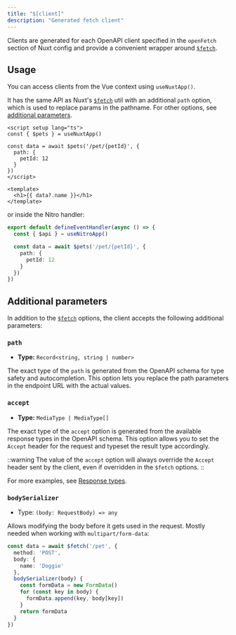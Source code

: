 ```yaml
---
title: "$[client]"
description: "Generated fetch client"
---
```


Clients are generated for each OpenAPI client specified in the `openFetch` section of Nuxt config and provide a convenient wrapper around [`$fetch`][nuxt#$fetch].

## Usage

You can access clients from the Vue context using `useNuxtApp()`.

It has the same API as Nuxt's [`$fetch`][nuxt#$fetch] util with an additional `path` option, which is used to replace params in the pathname.
For other options, see [additional parameters](#additional-parameters).

```vue
<script setup lang="ts">
const { $pets } = useNuxtApp()

const data = await $pets('/pet/{petId}', {
  path: {
    petId: 12
  }
})
</script>

<template>
  <h1>{{ data?.name }}</h1>
</template>
```

or inside the Nitro handler:

```ts
export default defineEventHandler(async () => {
  const { $api } = useNitroApp()

  const data = await $pets('/pet/{petId}', {
    path: {
      petId: 12
    }
  })
})
```

## Additional parameters

In addition to the [`$fetch`][nuxt#$fetch] options, the client accepts the following additional parameters:

### `path`

- **Type:** `Record<string, string | number>`

The exact type of the `path` is generated from the OpenAPI schema for type safety and autocompletion.
This option lets you replace the path parameters in the endpoint URL with the actual values.

### `accept`

- **Type:** `MediaType | MediaType[]`

The exact type of the `accept` option is generated from the available response types in the OpenAPI schema.
This option allows you to set the `Accept` header for the request and typeset the result type accordingly.

::warning
The value of the `accept` option will always override the `Accept` header sent by the client, even if overridden in the `$fetch` options.
::

For more examples, see [Response types](../advanced/response-types).

[nuxt#$fetch]: https://nuxt.com/docs/api/utils/dollarfetch

### `bodySerializer`

- Type: `(body: RequestBody) => any`

Allows modifying the body before it gets used in the request. Mostly needed when
working with `multipart/form-data`:

```typescript
const data = await $fetch('/pet', {
  method: 'POST',
  body: {
    name: 'Doggie'
  },
  bodySerializer(body) {
    const formData = new FormData()
    for (const key in body) {
      formData.append(key, body[key])
    }
    return formData
  }
})
```
